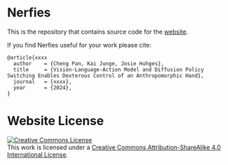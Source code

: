 # Nerfies

This is the repository that contains source code for the [website](https://cyber-alligater.github.io/vla_diff_web/).

If you find Nerfies useful for your work please cite:
```
@article{xxxx
  author    = {Cheng Pan, Kai Junge, Josie Huhges},
  title     = {Vision-Language-Action Model and Diffusion Policy Switching Enables Dexterous Control of an Anthropomorphic Hand},
  journal   = {xxxx},
  year      = {2024},
}
```

# Website License
<a rel="license" href="http://creativecommons.org/licenses/by-sa/4.0/"><img alt="Creative Commons License" style="border-width:0" src="https://i.creativecommons.org/l/by-sa/4.0/88x31.png" /></a><br />This work is licensed under a <a rel="license" href="http://creativecommons.org/licenses/by-sa/4.0/">Creative Commons Attribution-ShareAlike 4.0 International License</a>.
